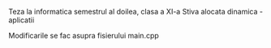 Teza la informatica semestrul al doilea, clasa a XI-a
Stiva alocata dinamica - aplicatii

Modificarile se fac asupra fisierului main.cpp
